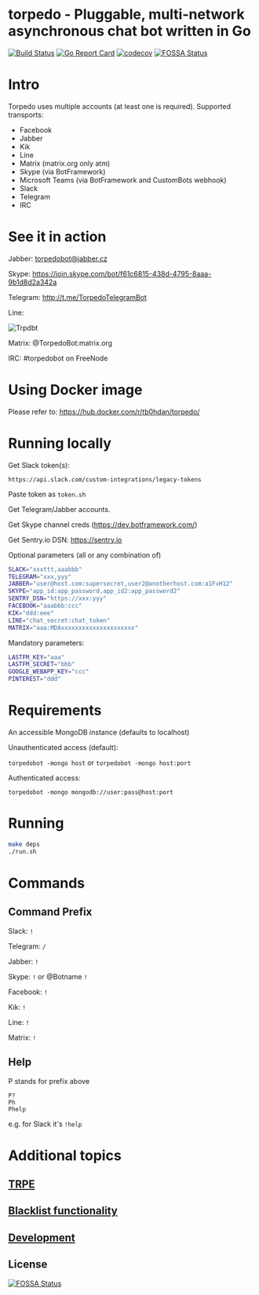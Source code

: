 torpedo - Pluggable, multi-network asynchronous chat bot written in Go
======

[![Build Status](https://api.travis-ci.org/tb0hdan/torpedo.svg?branch=master)](https://travis-ci.org/tb0hdan/torpedo)
[![Go Report Card](https://goreportcard.com/badge/github.com/tb0hdan/torpedo)](https://goreportcard.com/report/github.com/tb0hdan/torpedo)
[![codecov](https://codecov.io/gh/tb0hdan/torpedo/branch/master/graph/badge.svg)](https://codecov.io/gh/tb0hdan/torpedo)
[![FOSSA Status](https://app.fossa.io/api/projects/git%2Bgithub.com%2Ftb0hdan%2Ftorpedo.svg?type=shield)](https://app.fossa.io/projects/git%2Bgithub.com%2Ftb0hdan%2Ftorpedo?ref=badge_shield)


# Intro

Torpedo uses multiple accounts (at least one is required). Supported transports:

- Facebook
- Jabber
- Kik
- Line
- Matrix (matrix.org only atm)
- Skype (via BotFramework)
- Microsoft Teams (via BotFramework and CustomBots webhook)
- Slack
- Telegram
- IRC

# See it in action

Jabber: torpedobot@jabber.cz

Skype: https://join.skype.com/bot/f61c6815-438d-4795-8aaa-9b1d8d2a342a

Telegram: http://t.me/TorpedoTelegramBot

Line:

![Trpdbt](https://raw.githubusercontent.com/tb0hdan/torpedo/master/doc/UDvNqA-29o.png)

Matrix: @TorpedoBot:matrix.org

IRC: #torpedobot on FreeNode



# Using Docker image

Please refer to: https://hub.docker.com/r/tb0hdan/torpedo/


# Running locally

Get Slack token(s):

`https://api.slack.com/custom-integrations/legacy-tokens`

Paste token as `token.sh`

Get Telegram/Jabber accounts.

Get Skype channel creds (https://dev.botframework.com/)

Get Sentry.io DSN: https://sentry.io

Optional parameters (all or any combination of)

```bash
SLACK="xxxttt,aaabbb"
TELEGRAM="xxx,yyy"
JABBER="user@host.com:supersecret,user2@anotherhost.com:a1FvH12"
SKYPE="app_id:app_password,app_id2:app_password2"
SENTRY_DSN="https://xxx:yyy"
FACEBOOK="aaabbb:ccc"
KIK="ddd:eee"
LINE="chat_secret:chat_token"
MATRIX="aaa:MDAxxxxxxxxxxxxxxxxxxxxx"
```


Mandatory parameters:


```bash
LASTFM_KEY="aaa"
LASTFM_SECRET="bbb"
GOOGLE_WEBAPP_KEY="ccc"
PINTEREST="ddd"
```

# Requirements

An accessible MongoDB instance (defaults to localhost)

Unauthenticated access (default):


`torpedobot -mongo host` or `torpedobot -mongo host:port`


Authenticated access:


`torpedobot -mongo mongodb://user:pass@host:port`



# Running

```bash
make deps
./run.sh
```

# Commands

## Command Prefix

Slack: `!`

Telegram: `/`

Jabber: `!`

Skype: `!` or @Botname `!`

Facebook: `!`

Kik: `!`

Line: `!`

Matrix: `!`

## Help

P stands for prefix above

```
P?
Ph
Phelp
```


e.g. for Slack it's `!help`

# Additional topics

## [TRPE](doc/TRPE.md)
## [Blacklist functionality](doc/BLACKLIST.md)
## [Development](doc/Development.md)


## License
[![FOSSA Status](https://app.fossa.io/api/projects/git%2Bgithub.com%2Ftb0hdan%2Ftorpedo.svg?type=large)](https://app.fossa.io/projects/git%2Bgithub.com%2Ftb0hdan%2Ftorpedo?ref=badge_large)